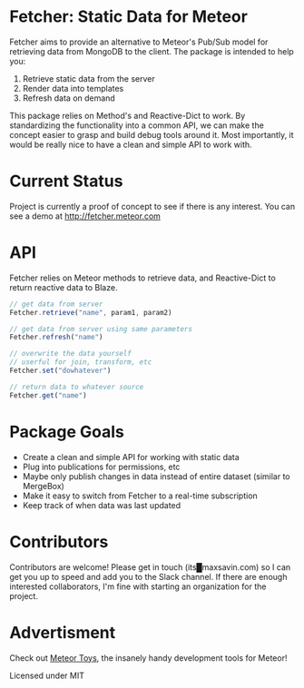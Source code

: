 # Fetcher: Static Data for Meteor

Fetcher aims to provide an alternative to Meteor's Pub/Sub model for retrieving data from MongoDB to the client. The package is intended to help you:

1. Retrieve static data from the server
2. Render data into templates
3. Refresh data on demand 

This package relies on Method's and Reactive-Dict to work. By standardizing the functionality into a common API, we can make the concept easier to grasp and build debug tools around it. Most importantly, it would be really nice to have a clean and simple API to work with. 

# Current Status

Project is currently a proof of concept to see if there is any interest. You can see a demo at <a href="http://fetcher.meteor.com">http://fetcher.meteor.com</a>

# API

Fetcher relies on Meteor methods to retrieve data, and Reactive-Dict to return reactive data to Blaze.
```javascript
// get data from server
Fetcher.retrieve("name", param1, param2)

// get data from server using same parameters
Fetcher.refresh("name")

// overwrite the data yourself
// userful for join, transform, etc
Fetcher.set("dowhatever")  

// return data to whatever source
Fetcher.get("name")
```

# Package Goals

 - Create a clean and simple API for working with static data
 - Plug into publications for permissions, etc
 - Maybe only publish changes in data instead of entire dataset (similar to MergeBox)
 - Make it easy to switch from Fetcher to a real-time subscription
 - Keep track of when data was last updated

# Contributors
Contributors are welcome! Please get in touch (its█maxsavin.com) so I can get you up to speed and add you to the Slack channel. If there are enough interested collaborators, I'm fine with starting an organization for the project.

# Advertisment
Check out <a href="http://meteor.toys">Meteor Toys</a>, the insanely handy development tools for Meteor!

Licensed under MIT